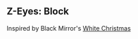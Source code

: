 ## Z-Eyes: Block

Inspired by Black Mirror's [White Christmas](https://en.wikipedia.org/wiki/White_Christmas_(Black_Mirror))
